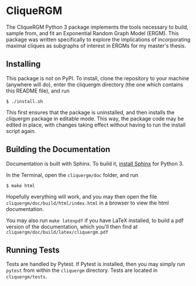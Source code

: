 # CliqueRGM

The CliqueRGM Python 3 package implements the tools necessary to build, sample from, and fit an Exponential Random Graph Model (ERGM). This package was written specifically to explore the implications of incorporating maximal cliques as subgraphs of interest in ERGMs for my master's thesis.

## Installing
This package is not on PyPI. To install, clone the repository to your machine (anywhere will do), enter the cliquergm directory (the one which contains this README file), and run

```console
$ ./install.sh
```

This first ensures that the package is uninstalled, and then installs the cliquergm package in editable mode. This way, the package code may be edited in place, with changes taking effect without having to run the install script again.

## Building the Documentation
Documentation is built with Sphinx. To build it, [install Sphinx](http://www.sphinx-doc.org/en/master/usage/installation.html) for Python 3.

In the Terminal, open the ``cliquergm/doc`` folder, and run
```console
$ make html
```
Hopefully everything will work, and you may then open the file ``cliquergm/doc/build/html/index.html`` in a browser to view the html documentation.

You may also run ``make latexpdf`` if you have LaTeX installed, to build a pdf version of the documentation, which you'll then find at ``cliquergm/doc/build/latex/cliquergm.pdf``

## Running Tests
Tests are handled by Pytest. If Pytest is installed, then you may simply run ``pytest`` from within the ``cliquergm`` directory. Tests are located in ``cliquergm/tests``.